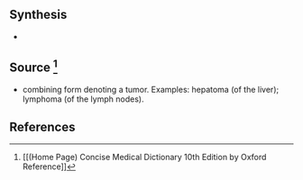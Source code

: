 ## Synthesis
- 
## Source [^1]
- combining form denoting a tumor. Examples: hepatoma (of the liver); lymphoma (of the lymph nodes).
## References

[^1]: [[(Home Page) Concise Medical Dictionary 10th Edition by Oxford Reference]]